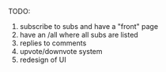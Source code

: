TODO:

1. subscribe to subs and have a "front" page
2. have an /all where all subs are listed
3. replies to comments
5. upvote/downvote system
6. redesign of UI
